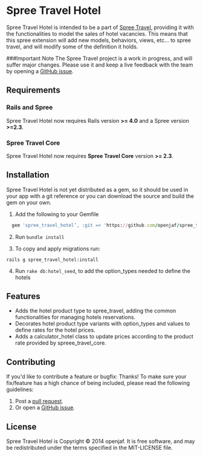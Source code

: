 Spree Travel Hotel
=========
Spree Travel Hotel is intended to be a part of [Spree Travel](https://github.com/openjaf/spree_travel/), providing it with the functionalities to model the sales of hotel vacancies. This means that this spree extension will add new models, behaviors, views, etc… to spree travel, and will modify some of the definition it holds.

###Important Note
The Spree Travel project is a work in progress, and will suffer major changes. Please use it and keep a live feedback with the team by opening a [GitHub issue](https://github.com/openjaf/spree_travel_hotel/issues/new).

Requirements
------------
### Rails and Spree
Spree Travel Hotel now requires Rails version **>= 4.0** and a Spree version **>=2.3**.

### Spree Travel Core
Spree Travel Hotel now requires **Spree Travel Core** version **>= 2.3**.

Installation
------------

Spree Travel Hotel is not yet distributed as a gem, so it should be used in your app with a git reference or you can download the source and build the gem on your own.

1. Add the following to your Gemfile

  ```ruby
    gem 'spree_travel_hotel’, :git => 'https://github.com/openjaf/spree_travel_hotel.git', :branch => '2-3-stable'
  ```

2. Run `bundle install`

3. To copy and apply migrations run:

  ```
  rails g spree_travel_hotel:install
  ```

4. Run `rake db:hotel_seed`, to add the option_types needed to define the hotels

Features
------------

- Adds the hotel product type to spree_travel, adding the common functionalities for managing hotels reservations.
- Decorates hotel product type variants with option_types and values to define rates for the hotel prices.
- Adds a calculator_hotel class to update prices according to the product rate provided by spreee_travel_core.


Contributing
------------

If you'd like to contribute a feature or bugfix: Thanks! To make sure your
fix/feature has a high chance of being included, please read the following
guidelines:

1. Post a [pull request](https://github.com/openjaf/spree_travel_hotel/compare/).
2. Or open a [GitHub issue](https://github.com/openjaf/spree_travel_hotel/issues/new).

License
-------

Spree Travel Hotel is Copyright © 2014 openjaf. It is free software, and may be
redistributed under the terms specified in the MIT-LICENSE file.